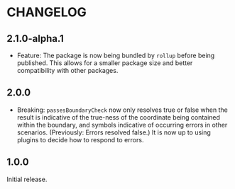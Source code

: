 # CHANGELOG

## 2.1.0-alpha.1

- Feature: The package is now being bundled by `rollup` before being published. This allows for a smaller package size and better compatibility with other packages.

## 2.0.0

- Breaking: `passesBoundaryCheck` now only resolves true or false when the result is indicative of the true-ness of the coordinate being contained within the boundary, and symbols indicative of occurring errors in other scenarios. (Previously: Errors resolved false.) It is now up to using plugins to decide how to respond to errors.

## 1.0.0

Initial release.
